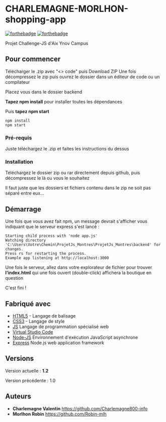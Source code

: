 # CHARLEMAGNE-MORLHON-shopping-app

[![forthebadge](http://forthebadge.com/images/badges/built-with-love.svg)](http://forthebadge.com)  [![forthebadge](http://forthebadge.com/images/badges/powered-by-electricity.svg)](http://forthebadge.com)

Projet Challenge-JS d'Aix Ynov Campus

## Pour commencer
Télécharger le .zip avec "<> code" puis Download ZIP
Une fois décompressez le zip puis ouvrez le dossier dans un éditeur de code ou un compilateur

Placez vous dans le dossier backend

**Tapez npm install** pour installer toutes les dépendances

Puis **tapez npm start**
```terminal
npm install
npm start
```

### Pré-requis

Juste téléchargez le .zip et faites les instructions du dessus

### Installation
Téléchargez le dossier zip ou rar directement depuis github, puis décompressez le là ou vous le souhaitez

Il faut juste que les dossiers et fichiers contenu dans le zip ne soit pas séparé entre eux...

## Démarrage
Une fois que vous avez fait npm, un message devrait s'afficher vous indiquant que le serveur express s'est lancé :
```terminal
Starting child process with 'node app.js'
Watching directory 'C:\Users\Votre\Chemin\ProjetJs_Montres\ProjetJs_Montres\backend' for changes.
Press rs for restarting the process.
Example app listening at http://localhost:3000
```
Une fois le serveur, allez dans votre explorateur de fichier pour trouver **l'index.html** qui une fois ouvert (double-click) affichera la boutique en question

C'est fini ! 
## Fabriqué avec

* [HTML5]([http://materializecss.com](https://html.com/)) - Langage de balisage
* [CSS3]([https://atom.io/](https://www.w3.org/Style/CSS/Overview.en.html)) - Langage de style
* [JS](https://www.javascript.com/) Langage de programmation spécialisé web
* [Virtual Studio Code](https://code.visualstudio.com/)
* [Node-JS](https://nodejs.org/en) Environnement d'exécution JavaScript asynchrone
* [Express](https://expressjs.com/) Node.js web application framework

## Versions
Version actuelle : **1.2**

Version précédente : 
1.0

## Auteurs
* **Charlemagne Valentin** https://github.com/Charlemagne800-info
* **Morlhon Robin** https://github.com/Robin-mlh

